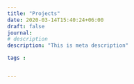 ```yaml
---
title: "Projects"
date: 2020-03-14T15:40:24+06:00
draft: false
journal:
# description
description: "This is meta description"

tags :


---
```

